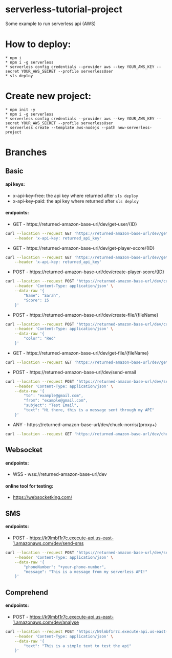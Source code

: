 # serverless-tutorial-project

Some example to run serverless api (AWS)

# How to deploy:

    * npm i
    * npm i -g serverless
    * serverless config credentials --provider aws --key YOUR_AWS_KEY --secret YOUR_AWS_SECRET --profile serverlessUser
    * sls deploy

# Create new project:

    * npm init -y
    * npm i -g serverless
    * serverless config credentials --provider aws --key YOUR_AWS_KEY --secret YOUR_AWS_SECRET --profile serverlessUser
    * serverless create --template aws-nodejs --path new-serverless-project

# Branches

## Basic

#### api keys:

- x-api-key-free: the api key where returned after `sls deploy`
- x-api-key-paid: the api key where returned after `sls deploy`

#### endpoints:

- GET - https://returned-amazon-base-url/dev/get-user/{ID}

```bash
curl --location --request GET 'https://returned-amazon-base-url/dev/get-user/1234' \
    --header 'x-api-key: returned_api_key'
```

- GET - https://returned-amazon-base-url/dev/get-player-score/{ID}

```bash
curl --location --request GET 'https://returned-amazon-base-url/dev/get-user/1234' \
    --header 'x-api-key: returned_api_key'
```

- POST - https://returned-amazon-base-url/dev/create-player-score/{ID}

```bash
curl --location --request POST 'https://returned-amazon-base-url/dev/create-player-score/4521545' \
    --header 'Content-Type: application/json' \
    --data-raw '{
        "Name": "Sarah",
        "Score": 15
    }'
```

- POST - https://returned-amazon-base-url/dev/create-file/{fileName}

```bash
curl --location --request POST 'https://returned-amazon-base-url/dev/create-file/car2.json' \
    --header 'Content-Type: application/json' \
    --data-raw '{
        "color": "Red"
    }'
```

- GET - https://returned-amazon-base-url/dev/get-file/{fileName}

```bash
curl --location --request GET 'https://returned-amazon-base-url/dev/get-file/car2.json'
```

- POST - https://returned-amazon-base-url/dev/send-email

```bash
curl --location --request POST 'https://returned-amazon-base-url/dev/send-email' \
    --header 'Content-Type: application/json' \
    --data-raw '{
        "to": "example@gmail.com",
        "from": "example@gmail.com",
        "subject": "Test Email",
        "text": "Hi there, this is a message sent through my API"
    }'
```

- ANY - https://returned-amazon-base-url/dev/chuck-norris/{proxy+}

```bash
curl --location --request GET 'https://returned-amazon-base-url/dev/chuck-norris/ANY'
```


## Websocket

#### endpoints:

- WSS - wss://returned-amazon-base-url/dev

#### online tool for testing:

- https://websocketking.com/


## SMS

#### endpoints:

- POST - https://k9lmbf1r7c.execute-api.us-east-1.amazonaws.com/dev/send-sms

```bash
curl --location --request POST 'https://returned-amazon-base-url/dev/send-sms' \
    --header 'Content-Type: application/json' \
    --data-raw '{
        "phoneNumber": "+your-phone-number",
        "message": "This is a message from my serverless API!"
    }'
```

## Comprehend

#### endpoints:

- POST - https://k9lmbf1r7c.execute-api.us-east-1.amazonaws.com/dev/analyse
```bash
curl --location --request POST 'https://k9lmbf1r7c.execute-api.us-east-1.amazonaws.com/dev/analyse' \
    --header 'Content-Type: application/json' \
    --data-raw '{
        "text": "This is a simple text to test the api"
    }'
```